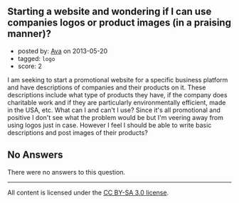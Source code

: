 ## Starting a website and wondering if I can use companies logos or product images (in a praising manner)?

- posted by: [Ava](https://stackexchange.com/users/-1/26313-ava) on 2013-05-20
- tagged: `logo`
- score: 2

I am seeking to start a promotional website for a specific business platform and have descriptions of companies and their products on it. These descriptions include what type of products they have, if the company does charitable work and if they are particularly environmentally efficient, made in the USA, etc. What can I and can't I use? Since it's all promotional and positive I don't see what the problem would be but I'm veering away from using logos just in case. However I feel I should be able to write basic descriptions and post images of their products?

## No Answers

There were no answers to this question.


---

All content is licensed under the [CC BY-SA 3.0 license](https://creativecommons.org/licenses/by-sa/3.0/).
